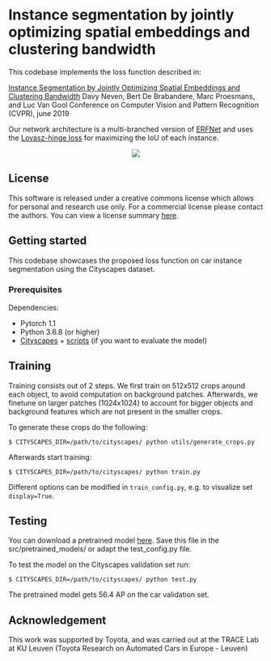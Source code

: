 # Instance segmentation by jointly optimizing spatial embeddings and clustering bandwidth

This codebase implements the loss function described in: 

[Instance Segmentation by Jointly Optimizing Spatial Embeddings and Clustering Bandwidth](https://arxiv.org/pdf/1906.11109.pdf)
Davy Neven, Bert De Brabandere, Marc Proesmans, and Luc Van Gool
Conference on Computer Vision and Pattern Recognition (CVPR), june 2019

Our network architecture is a multi-branched version of [ERFNet](https://github.com/Eromera/erfnet_pytorch) and uses the [Lovasz-hinge loss](https://github.com/bermanmaxim/LovaszSoftmax) for maximizing the IoU of each instance.

<p align="center">
    <img src="static/teaser.jpg" />
</p>

## License

This software is released under a creative commons license which allows for personal and research use only. For a commercial license please contact the authors. You can view a license summary [here](http://creativecommons.org/licenses/by-nc/4.0/).

## Getting started

This codebase showcases the proposed loss function on car instance segmentation using the Cityscapes dataset. 

### Prerequisites
Dependencies: 
- Pytorch 1.1
- Python 3.6.8  (or higher)
- [Cityscapes](https://www.cityscapes-dataset.com/) + [scripts](https://github.com/mcordts/cityscapesScripts) (if you want to evaluate the model)

## Training
Training consists out of 2 steps. We first train on 512x512 crops around each object, to avoid computation on background patches. Afterwards, we finetune on larger patches (1024x1024) to account for bigger objects and background features which are not present in the smaller crops. 

To generate these crops do the following:
```
$ CITYSCAPES_DIR=/path/to/cityscapes/ python utils/generate_crops.py
``` 

Afterwards start training: 
```
$ CITYSCAPES_DIR=/path/to/cityscapes/ python train.py
```

Different options can be modified in `train_config.py`, e.g. to visualize set `display=True`.

## Testing

You can download a pretrained model [here](https://drive.google.com/file/d/1BXxhYeg78mrkMNOReQWhBEcTu18_kFA0/view?usp=sharing). Save this file in the src/pretrained_models/ or adapt the test_config.py file.

To test the model on the Cityscapes validation set run:

```
$ CITYSCAPES_DIR=/path/to/cityscapes/ python test.py
```

The pretrained model gets 56.4 AP on the car validation set. 


## Acknowledgement
This work was supported by Toyota, and was carried out at the TRACE Lab at KU Leuven (Toyota Research on Automated Cars in Europe - Leuven)








